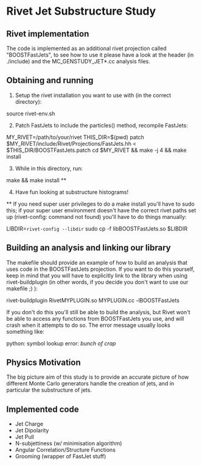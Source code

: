 Rivet Jet Substructure Study
============================

Rivet implementation
--------------------

The code is implemented as an additional rivet
projection called "BOOSTFastJets", to see how
to use it please have a look at the header
(in ./include) and the MC_GENSTUDY_JET*.cc analysis files.

Obtaining and running
---------------------

1. Setup the rivet installation you want to use with
(in the correct directory):

source rivet-env.sh

2. Patch FastJets to include the particles() method,
recompile FastJets:

MY_RIVET=/path/to/your/rivet
THIS_DIR=$(pwd)
patch  $MY_RIVET/include/Rivet/Projections/FastJets.hh < $THIS_DIR/BOOSTFastJets.patch
cd $MY_RIVET && make -j 4 && make install

3. While in this directory, run:

make && make install **

4. Have fun looking at substructure histograms!

** If you need super user privileges to do a make install
you'll have to sudo this; if your super user environment
doesn't have the correct rivet paths set up
(rivet-config: command not found) you'll have to do things
manually:

LIBDIR=`rivet-config --libdir`
sudo cp -f libBOOSTFastJets.so $LIBDIR

Building an analysis and linking our library
--------------------------------------------

The makefile should provide an example of how to build an analysis
that uses code in the BOOSTFastJets projection. If you want to do this
yourself, keep in mind that you will have to explicitly link to the
library when using rivet-buildplugin (in other words, if you decide
you don't want to use our makefile ;) ):

rivet-buildplugin RivetMYPLUGIN.so MYPLUGIN.cc -lBOOSTFastJets

If you don't do this you'll still be able to build the analysis,
but Rivet won't be able to access any functions from BOOSTFastJets
you use, and will crash when it attempts to do so. The error message
usually looks something like:

python: symbol lookup error: *bunch of crap*

Physics Motivation
------------------

The big picture aim of this study is to provide an accurate picture of
how different Monte Carlo generators handle the creation of jets, and
in particular the substructure of jets.

Implemented code
------------------------
* Jet Charge
* Jet Dipolarity
* Jet Pull
* N-subjettiness (w/ minimisation algorithm)
* Angular Correlation/Structure Functions
* Grooming (wrapper of FastJet stuff)
